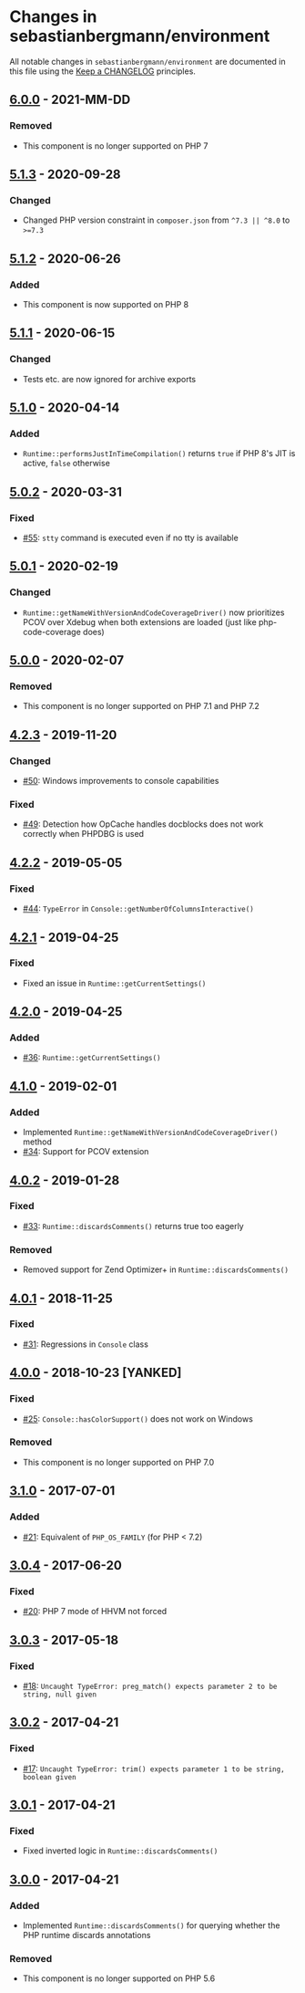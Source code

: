 # Changes in sebastianbergmann/environment

All notable changes in `sebastianbergmann/environment` are documented in this file using the [Keep a CHANGELOG](http://keepachangelog.com/) principles.

## [6.0.0] - 2021-MM-DD

### Removed

* This component is no longer supported on PHP 7

## [5.1.3] - 2020-09-28

### Changed

* Changed PHP version constraint in `composer.json` from `^7.3 || ^8.0` to `>=7.3`

## [5.1.2] - 2020-06-26

### Added

* This component is now supported on PHP 8

## [5.1.1] - 2020-06-15

### Changed

* Tests etc. are now ignored for archive exports

## [5.1.0] - 2020-04-14

### Added

* `Runtime::performsJustInTimeCompilation()` returns `true` if PHP 8's JIT is active, `false` otherwise

## [5.0.2] - 2020-03-31

### Fixed

* [#55](https://github.com/sebastianbergmann/environment/issues/55): `stty` command is executed even if no tty is available

## [5.0.1] - 2020-02-19

### Changed

* `Runtime::getNameWithVersionAndCodeCoverageDriver()` now prioritizes PCOV over Xdebug when both extensions are loaded (just like php-code-coverage does)

## [5.0.0] - 2020-02-07

### Removed

* This component is no longer supported on PHP 7.1 and PHP 7.2

## [4.2.3] - 2019-11-20

### Changed

* [#50](https://github.com/sebastianbergmann/environment/pull/50): Windows improvements to console capabilities

### Fixed

* [#49](https://github.com/sebastianbergmann/environment/issues/49): Detection how OpCache handles docblocks does not work correctly when PHPDBG is used

## [4.2.2] - 2019-05-05

### Fixed

* [#44](https://github.com/sebastianbergmann/environment/pull/44): `TypeError` in `Console::getNumberOfColumnsInteractive()`

## [4.2.1] - 2019-04-25

### Fixed

* Fixed an issue in `Runtime::getCurrentSettings()`

## [4.2.0] - 2019-04-25

### Added

* [#36](https://github.com/sebastianbergmann/environment/pull/36): `Runtime::getCurrentSettings()`

## [4.1.0] - 2019-02-01

### Added

* Implemented `Runtime::getNameWithVersionAndCodeCoverageDriver()` method
* [#34](https://github.com/sebastianbergmann/environment/pull/34): Support for PCOV extension

## [4.0.2] - 2019-01-28

### Fixed

* [#33](https://github.com/sebastianbergmann/environment/issues/33): `Runtime::discardsComments()` returns true too eagerly

### Removed

* Removed support for Zend Optimizer+ in `Runtime::discardsComments()`

## [4.0.1] - 2018-11-25

### Fixed

* [#31](https://github.com/sebastianbergmann/environment/issues/31): Regressions in `Console` class

## [4.0.0] - 2018-10-23 [YANKED]

### Fixed

* [#25](https://github.com/sebastianbergmann/environment/pull/25): `Console::hasColorSupport()` does not work on Windows

### Removed

* This component is no longer supported on PHP 7.0

## [3.1.0] - 2017-07-01

### Added

* [#21](https://github.com/sebastianbergmann/environment/issues/21): Equivalent of `PHP_OS_FAMILY` (for PHP < 7.2) 

## [3.0.4] - 2017-06-20

### Fixed

* [#20](https://github.com/sebastianbergmann/environment/pull/20): PHP 7 mode of HHVM not forced

## [3.0.3] - 2017-05-18

### Fixed

* [#18](https://github.com/sebastianbergmann/environment/issues/18): `Uncaught TypeError: preg_match() expects parameter 2 to be string, null given`

## [3.0.2] - 2017-04-21

### Fixed

* [#17](https://github.com/sebastianbergmann/environment/issues/17): `Uncaught TypeError: trim() expects parameter 1 to be string, boolean given`

## [3.0.1] - 2017-04-21

### Fixed

* Fixed inverted logic in `Runtime::discardsComments()`

## [3.0.0] - 2017-04-21

### Added

* Implemented `Runtime::discardsComments()` for querying whether the PHP runtime discards annotations

### Removed

* This component is no longer supported on PHP 5.6

[6.0.0]: https://github.com/sebastianbergmann/environment/compare/5.1.3...master
[5.1.3]: https://github.com/sebastianbergmann/environment/compare/5.1.2...5.1.3
[5.1.2]: https://github.com/sebastianbergmann/environment/compare/5.1.1...5.1.2
[5.1.1]: https://github.com/sebastianbergmann/environment/compare/5.1.0...5.1.1
[5.1.0]: https://github.com/sebastianbergmann/environment/compare/5.0.2...5.1.0
[5.0.2]: https://github.com/sebastianbergmann/environment/compare/5.0.1...5.0.2
[5.0.1]: https://github.com/sebastianbergmann/environment/compare/5.0.0...5.0.1
[5.0.0]: https://github.com/sebastianbergmann/environment/compare/4.2.3...5.0.0
[4.2.3]: https://github.com/sebastianbergmann/environment/compare/4.2.2...4.2.3
[4.2.2]: https://github.com/sebastianbergmann/environment/compare/4.2.1...4.2.2
[4.2.1]: https://github.com/sebastianbergmann/environment/compare/4.2.0...4.2.1
[4.2.0]: https://github.com/sebastianbergmann/environment/compare/4.1.0...4.2.0
[4.1.0]: https://github.com/sebastianbergmann/environment/compare/4.0.2...4.1.0
[4.0.2]: https://github.com/sebastianbergmann/environment/compare/4.0.1...4.0.2
[4.0.1]: https://github.com/sebastianbergmann/environment/compare/66691f8e2dc4641909166b275a9a4f45c0e89092...4.0.1
[4.0.0]: https://github.com/sebastianbergmann/environment/compare/3.1.0...66691f8e2dc4641909166b275a9a4f45c0e89092
[3.1.0]: https://github.com/sebastianbergmann/environment/compare/3.0...3.1.0
[3.0.4]: https://github.com/sebastianbergmann/environment/compare/3.0.3...3.0.4
[3.0.3]: https://github.com/sebastianbergmann/environment/compare/3.0.2...3.0.3
[3.0.2]: https://github.com/sebastianbergmann/environment/compare/3.0.1...3.0.2
[3.0.1]: https://github.com/sebastianbergmann/environment/compare/3.0.0...3.0.1
[3.0.0]: https://github.com/sebastianbergmann/environment/compare/2.0...3.0.0

